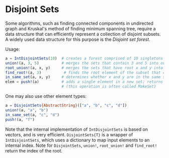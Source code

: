 # Disjoint Sets

Some algorithms, such as finding connected components in undirected
graph and Kruskal's method of finding minimum spanning tree, require a
data structure that can efficiently represent a collection of disjoint
subsets. A widely used data structure for this purpose is the *Disjoint
set forest*.

Usage:

```julia
a = IntDisjointSets(10)  # creates a forest comprised of 10 singletons
union!(a, 3, 5)          # merges the sets that contain 3 and 5 into one and returns the root of the new set
root_union!(a, x, y)     # merges the sets that have root x and y into one and returns the root of the new set
find_root!(a, 3)          # finds the root element of the subset that contains 3
in_same_set(a, x, y)     # determines whether x and y are in the same set
elem = push!(a)          # adds a single element in a new set; returns the new element
                         # (this operation is often called MakeSet)
```

One may also use other element types:

```julia
a = DisjointSets{AbstractString}(["a", "b", "c", "d"])
union!(a, "a", "b")
in_same_set(a, "c", "d")
push!(a, "f")
```

Note that the internal implementation of `IntDisjointSets` is based on
vectors, and is very efficient. `DisjointSets{T}` is a wrapper of
`IntDisjointSets`, which uses a dictionary to map input elements to an
internal index. Note for `DisjointSets`, `union!`, `root_union!` and
`find_root!` return the index of the root.
